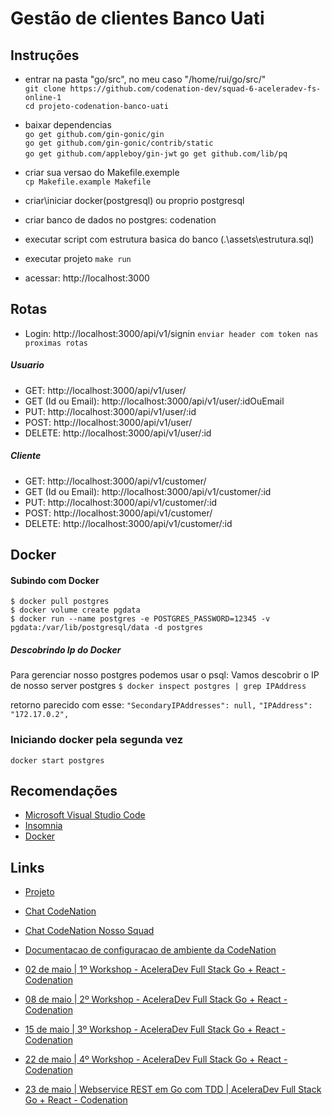 # Gestão de clientes Banco Uati

## Instruções

 - entrar na pasta "go/src", no meu caso "/home/rui/go/src/"   
   `git clone https://github.com/codenation-dev/squad-6-aceleradev-fs-online-1`   
   `cd projeto-codenation-banco-uati`   
   
- baixar dependencias   
   `go get github.com/gin-gonic/gin`   
   `go get github.com/gin-gonic/contrib/static`   
   `go get github.com/appleboy/gin-jwt`
   `go get github.com/lib/pq`

 - criar sua versao do Makefile.exemple    
   `cp Makefile.example Makefile`

 - criar\iniciar docker(postgresql) ou proprio postgresql
 - criar banco de dados no postgres: codenation
 - executar script com estrutura basica do banco (.\\assets\\estrutura.sql)

 - executar projeto
`make run`

 - acessar: http://localhost:3000

## Rotas
 - Login: http://localhost:3000/api/v1/signin
 `enviar header com token nas proximas rotas`
##### Usuario
 - GET: http://localhost:3000/api/v1/user/
 - GET (Id ou Email): http://localhost:3000/api/v1/user/:idOuEmail
 - PUT: http://localhost:3000/api/v1/user/:id
 - POST: http://localhost:3000/api/v1/user/  
 - DELETE: http://localhost:3000/api/v1/user/:id   

##### Cliente
 - GET: http://localhost:3000/api/v1/customer/
 - GET (Id ou Email): http://localhost:3000/api/v1/customer/:id
 - PUT: http://localhost:3000/api/v1/customer/:id
 - POST: http://localhost:3000/api/v1/customer/  
 - DELETE: http://localhost:3000/api/v1/customer/:id   

## Docker
#### Subindo com Docker
`$ docker pull postgres`   
`$ docker volume create pgdata`   
`$ docker run --name postgres -e POSTGRES_PASSWORD=12345 -v pgdata:/var/lib/postgresql/data -d postgres`

##### Descobrindo Ip do Docker
Para gerenciar nosso postgres podemos usar o psql:
Vamos descobrir o IP de nosso server postgres
`$ docker inspect postgres | grep IPAddress`

retorno parecido com esse:
`"SecondaryIPAddresses": null,`
`"IPAddress": "172.17.0.2",`

### Iniciando docker pela segunda vez
`docker start postgres`

## Recomendações
  - [Microsoft Visual Studio Code](https://code.visualstudio.com/download)
  - [Insomnia](https://insomnia.rest/download/)
  - [Docker](https://docs.docker.com/install/linux/docker-ce/ubuntu/)

## Links
  - [Projeto](https://github.com/codenation-dev/squad-6-aceleradev-fs-online-1)
  - [Chat CodeNation](https://chat.codenation.com.br/)
  - [Chat CodeNation Nosso Squad](https://chat.codenation.com.br/group/fullstack-remote-1-squad6-v2)
  - [Documentacao de configuracao de ambiente da CodeNation](https://drive.google.com/file/d/1639-YzRhVUEHHbh5E-2u6mjDHeNPKzP1/view)
  
  - [02 de maio | 1º Workshop - AceleraDev Full Stack Go + React - Codenation](https://www.youtube.com/watch?v=3iUf0jk2IzY)

- [08 de maio | 2º Workshop - AceleraDev Full Stack Go + React - Codenation](https://www.youtube.com/watch?v=022c5nk-5oI)

- [15 de maio | 3º Workshop - AceleraDev Full Stack Go + React - Codenation](https://www.youtube.com/watch?v=1Aa7mabvWRk)

- [22 de maio | 4º Workshop - AceleraDev Full Stack Go + React - Codenation](https://www.youtube.com/watch?v=zZGT_DyYYSo)

- [23 de maio | Webservice REST em Go com TDD | AceleraDev Full Stack Go + React - Codenation](https://www.youtube.com/watch?v=5I_IqL4Jb9U)
